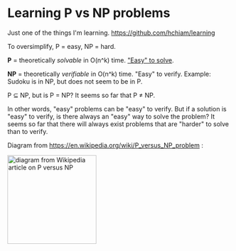 # Learning P vs NP problems

Just one of the things I'm learning. <https://github.com/hchiam/learning>

To oversimplify, P = easy, NP = hard.

**P** = theoretically _solvable_ in O(n^k) time. ["Easy" to solve](https://en.wikipedia.org/wiki/P_versus_NP_problem#Does_P_mean_%22easy%22?).

**NP** = theoretically _verifiable_ in O(n^k) time. "Easy" to verify. Example: Sudoku is in NP, but does not seem to be in P.

P ⊆ NP, but is P = NP? It seems so far that P ≠ NP.

In other words, "easy" problems can be "easy" to verify. But if a solution is "easy" to verify, is there always an "easy" way to solve the problem? It seems so far that there will always exist problems that are "harder" to solve than to verify.

Diagram from <https://en.wikipedia.org/wiki/P_versus_NP_problem> :

<img alt="diagram from Wikipedia article on P versus NP" title="diagram from Wikipedia article on P versus NP" src="https://upload.wikimedia.org/wikipedia/commons/a/a0/P_np_np-complete_np-hard.svg" height="200" data-licence-info="https://commons.wikimedia.org/wiki/File:P_np_np-complete_np-hard.svg">
